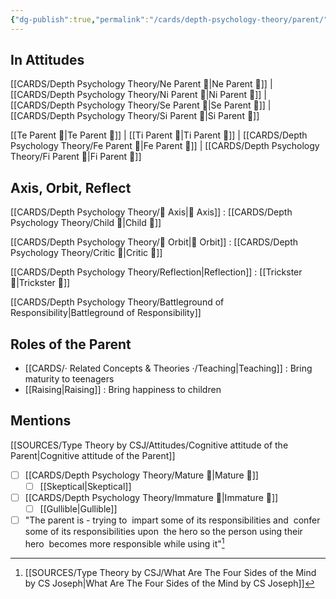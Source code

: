 ```yaml
---
{"dg-publish":true,"permalink":"/cards/depth-psychology-theory/parent/","created":"2022-12-27T21:12:34.561+01:00","updated":"2023-03-09T10:20:08.886+01:00"}
---
```



## In Attitudes

[[CARDS/Depth Psychology Theory/Ne Parent 🤨\|Ne Parent 🤨]] | [[CARDS/Depth Psychology Theory/Ni Parent 🤨\|Ni Parent 🤨]] | [[CARDS/Depth Psychology Theory/Se Parent 🤨\|Se Parent 🤨]] | [[CARDS/Depth Psychology Theory/Si Parent 🤨\|Si Parent 🤨]]

[[Te Parent 🤨\|Te Parent 🤨]] | [[Ti Parent 🤨\|Ti Parent 🤨]] | [[CARDS/Depth Psychology Theory/Fe Parent 🤨\|Fe Parent 🤨]] | [[CARDS/Depth Psychology Theory/Fi Parent 🤨\|Fi Parent 🤨]]

## Axis, Orbit, Reflect

[[CARDS/Depth Psychology Theory/🧲 Axis\|🧲 Axis]] : [[CARDS/Depth Psychology Theory/Child 👼\|Child 👼]]

[[CARDS/Depth Psychology Theory/🔄 Orbit\|🔄 Orbit]] : [[CARDS/Depth Psychology Theory/Critic 🤔\|Critic 🤔]]

[[CARDS/Depth Psychology Theory/Reflection\|Reflection]] : [[Trickster 🤡\|Trickster 🤡]]

[[CARDS/Depth Psychology Theory/Battleground of Responsibility\|Battleground of Responsibility]]

## Roles of the Parent

- [[CARDS/· Related Concepts & Theories ·/Teaching\|Teaching]] : Bring maturity to teenagers
- [[Raising\|Raising]] : Bring happiness to children 

## Mentions

 [[SOURCES/Type Theory by CSJ/Attitudes/Cognitive attitude of the Parent\|Cognitive attitude of the Parent]] 
- [ ] [[CARDS/Depth Psychology Theory/Mature 🐢\|Mature 🐢]]
	- [ ] [[Skeptical\|Skeptical]]
- [ ] [[CARDS/Depth Psychology Theory/Immature 🐎\|Immature 🐎]]
	- [ ] [[Gullible\|Gullible]]
- [ ] "The parent is - trying to  impart some of its responsibilities and  confer some of its responsibilities upon  the hero so the person using their hero  becomes more responsible while using it"[^1]

[^1]: [[SOURCES/Type Theory by CSJ/What Are The Four Sides of the Mind by CS Joseph\|What Are The Four Sides of the Mind by CS Joseph]]